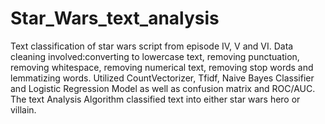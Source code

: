 # Star_Wars_text_analysis
Text classification of star wars script from episode IV, V and VI.  Data cleaning involved:converting to lowercase text, removing punctuation, removing whitespace, removing numerical text, removing stop words and lemmatizing words.  Utilized CountVectorizer, Tfidf, Naive Bayes Classifier and Logistic Regression Model as well as confusion matrix and ROC/AUC. The text Analysis Algorithm classified text into either star wars hero or villain.   
